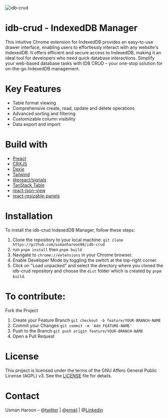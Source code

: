![idb-crud](https://github.com/usmanharoon98/idb-crud/assets/84678818/43257921-d28a-498f-9840-9f18d86d0273)


# idb-crud - IndexedDB Manager

This intuitive Chrome extension for IndexedDB provides an easy-to-use drawer interface, enabling users to effortlessly interact with any website's IndexedDB. It offers efficient and secure access to IndexedDB, making it an ideal tool for developers who need quick database interactions. Simplify your web-based database tasks with IDB CRUD – your one-stop solution for on-the-go IndexedDB management.

# Key Features

- Table format viewing
- Comprehensive create, read, update and delete operations
- Advanced sorting and filtering
- Customizable column visibility
- Data export and import

# Build with

- [Preact](https://preactjs.com/)
- [CRXJS](https://crxjs.dev/vite-plugin)
- [Dexie](https://dexie.org/)
- [Tailwind](https://tailwindcss.com/)
- [@preact/signals](https://preactjs.com/guide/v10/signals/)
- [TanStack Table](https://tanstack.com/table/)
- [react-json-view](https://github.com/mac-s-g/react-json-view)
- [react-resizable-panels](https://github.com/bvaughn/react-resizable-panels)

# Installation

To install the idb-crud IndexedDB Manager, follow these steps:

1. Clone the repository to your local machine: `git clone https://github.com/usmanharoon98/idb-crud`
2. run `pnpm install` then `pnpm build`
3. Navigate to `chrome://extensions` in your Chrome browser.
4. Enable Developer Mode by toggling the switch at the top-right corner.
5. Click on "Load unpacked" and select the directory where you cloned the idb-crud repository and choose the `dist` folder which is created by `pnpm build`.

# To contribute:

Fork the Project

1. Create your Feature Branch `git checkout -b feature/YOUR-BRANCH-NAME`
2. Commit your Changes `git commit -m 'Add FEATURE-NAME'`
3. Push to the Branch `git push origin feature/YOUR-BRANCH-NAME`
4. Open a Pull Request

# License

This project is licensed under the terms of the GNU Affero General Public License (AGPL) v3. See the [LICENSE](LICENSE) file for details.

# Contact

Usman Haroon – @[twitter](https://x.com/UsmanHaroon98) | @[email](mailto:<haroonusman00@gmail.com>) | @[Linkedin](https://www.linkedin.com/in/usman-haroon/)
